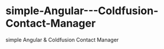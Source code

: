 simple-Angular---Coldfusion-Contact-Manager
===========================================

simple Angular &amp; Coldfusion Contact Manager


